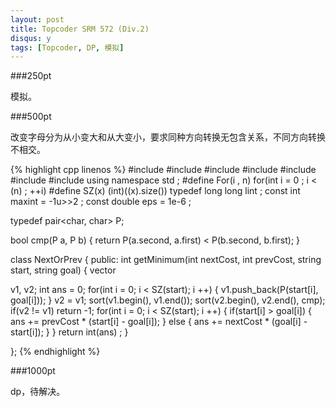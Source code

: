 ```yaml
---
layout: post
title: Topcoder SRM 572 (Div.2)
disqus: y
tags: [Topcoder, DP, 模拟]
---
```


###250pt

模拟。

###500pt

改变字母分为从小变大和从大变小，要求同种方向转换无包含关系，不同方向转换不相交。

{% highlight cpp linenos %}
#include <iostream>
#include <cstdio>
#include <iostream>
#include <cstring>
#include <algorithm>
#include <cmath>
#include <vector>
using namespace std ;
#define For(i , n) for(int i = 0 ; i < (n) ; ++i)
#define SZ(x)  (int)((x).size())
typedef long long lint ;
const int maxint = -1u>>2 ;
const double eps = 1e-6 ; 

typedef pair<char, char> P;

bool cmp(P a, P b) {
    return P(a.second, a.first) < P(b.second, b.first);
}

class NextOrPrev
{
public:
int getMinimum(int nextCost, int prevCost, string start, string goal)
{
    vector <P> v1, v2;
    int ans = 0;
    for(int i = 0; i < SZ(start); i ++) {
        v1.push_back(P(start[i], goal[i]));
    }
    v2 = v1;
    sort(v1.begin(), v1.end());
    sort(v2.begin(), v2.end(), cmp);
    if(v2 != v1)    return -1;
    for(int i = 0; i < SZ(start); i ++) {
        if(start[i] > goal[i]) {
            ans += prevCost * (start[i] - goal[i]);
        }
        else {
            ans += nextCost * (goal[i] - start[i]);
        }
    }
    return int(ans) ;
}

};
{% endhighlight %}

###1000pt

dp，待解决。
